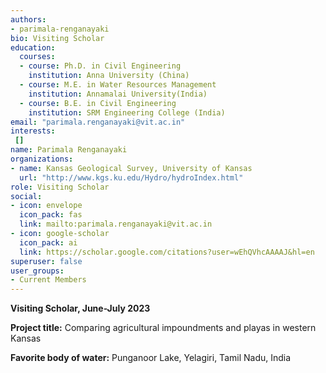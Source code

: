 ```yaml
---
authors:
- parimala-renganayaki
bio: Visiting Scholar
education:
  courses:
  - course: Ph.D. in Civil Engineering
    institution: Anna University (China)
  - course: M.E. in Water Resources Management
    institution: Annamalai University(India)
  - course: B.E. in Civil Engineering
    institution: SRM Engineering College (India)
email: "parimala.renganayaki@vit.ac.in"
interests:
 []
name: Parimala Renganayaki
organizations:
- name: Kansas Geological Survey, University of Kansas
  url: "http://www.kgs.ku.edu/Hydro/hydroIndex.html"
role: Visiting Scholar
social:
- icon: envelope
  icon_pack: fas
  link: mailto:parimala.renganayaki@vit.ac.in
- icon: google-scholar
  icon_pack: ai
  link: https://scholar.google.com/citations?user=wEhQVhcAAAAJ&hl=en
superuser: false
user_groups:
- Current Members
---
```

**Visiting Scholar, June-July 2023**

**Project title:** Comparing agricultural impoundments and playas in western Kansas

**Favorite body of water:** Punganoor Lake, Yelagiri, Tamil Nadu, India